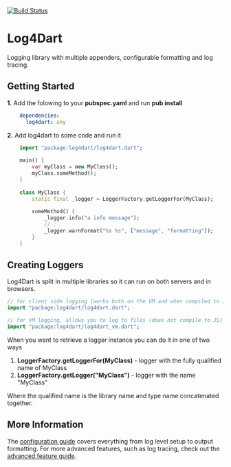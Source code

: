 [![Build Status](https://drone.io/github.com/ltackmann/log4dart/status.png)](https://drone.io/github.com/ltackmann/log4dart/latest)

# Log4Dart
Logging library with multiple appenders, configurable formatting and log tracing.

## Getting Started
**1.** Add the folowing to your **pubspec.yaml** and run **pub install**
```yaml
	dependencies:
	  log4dart: any
```

**2.** Add log4dart to some code and run it
```dart
	import "package:log4dart/log4dart.dart";
	
	main() {
		var myClass = new MyClass();
		myClass.someMethod();
	}
		
	class MyClass {
		static final _logger = LoggerFactory.getLoggerFor(MyClass);
	
		someMethod() {
			_logger.info("a info message");
			// :
			_logger.warnFormat("%s %s", ["message", "formatting"]);
		}
	}
```

## Creating Loggers
Log4Dart is split in multiple libraries so it can run on both servers and in browsers.

```dart
// for client side logging (works both on the VM and when compiled to JS)
import "package:log4dart/log4dart.dart";

// for VM logging, allows you to log to files (does not compile to JS) 
import "package:log4dart/log4dart_vm.dart";
```

When you want to retrieve a logger instance you can do it in one of two ways

 1. **LoggerFactory.getLoggerFor(MyClass)** - logger with the fully qualified name of MyClass
 1. **LoggerFactory.getLogger("MyClass")** - logger with the name "MyClass"
 
Where the qualified name is the library name and type name concatenated together.  

## More Information
The [configuration guide](https://github.com/ltackmann/log4dart/blob/master/doc/Config.md) covers everything from 
log level setup to output formatting. For more advanced features, such as log tracing, check out the 
[advanced feature guide](https://github.com/ltackmann/log4dart/blob/master/doc/Advanced.md).

[slf4j]: http://www.slf4j.org/

